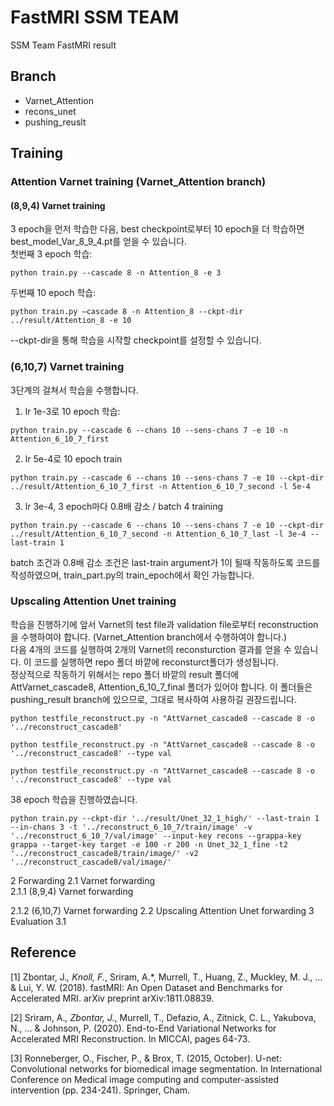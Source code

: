 # FastMRI SSM TEAM
SSM Team FastMRI result

## Branch
- Varnet_Attention
- recons_unet
- pushing_reuslt
## Training
### Attention Varnet training (Varnet_Attention branch)
#### (8,9,4) Varnet training
3 epoch을 먼저 학습한 다음, best checkpoint로부터 10 epoch을 더 학습하면 best_model_Var_8_9_4.pt를 얻을 수 있습니다.\
첫번째 3 epoch 학습:
<pre><code>python train.py --cascade 8 -n Attention_8 -e 3</code></pre>
두번째 10 epoch 학습:
<pre><code>python train.py –cascade 8 -n Attention_8 --ckpt-dir ../result/Attention_8 -e 10</code></pre>
--ckpt-dir을 통해 학습을 시작할 checkpoint를 설정할 수 있습니다.

### (6,10,7) Varnet training
3단계의 걸쳐서 학습을 수행합니다.
1.	lr 1e-3로 10 epoch 학습:
<pre><code>python train.py --cascade 6 --chans 10 --sens-chans 7 -e 10 -n Attention_6_10_7_first</code></pre>
2.	lr 5e-4로 10 epoch train
<pre><code>python train.py --cascade 6 --chans 10 --sens-chans 7 -e 10 --ckpt-dir ../result/Attention_6_10_7_first -n Attention_6_10_7_second -l 5e-4</code></pre>
3.	lr 3e-4, 3 epoch마다 0.8배 감소 / batch 4 training
<pre><code>python train.py --cascade 6 --chans 10 --sens-chans 7 -e 10 --ckpt-dir ../result/Attention_6_10_7_second -n Attention_6_10_7_last -l 3e-4 --last-train 1</code></pre>
batch 조건과 0.8배 감소 조건은 last-train argument가 1이 될때 작동하도록 코드를 작성하였으며, train_part.py의 train_epoch에서 확인 가능합니다.

### Upscaling Attention Unet training
학습을 진행하기에 앞서 Varnet의 test file과 validation file로부터 reconstruction을 수행하여야 합니다. (Varnet_Attention branch에서 수행하여야 합니다.)\
다음 4개의 코드를 실행하여 2개의 Varnet의 reconsturction 결과를 얻을 수 있습니다. 이 코드를 실행하면 repo 폴더 바깥에 reconsturct폴더가 생성됩니다.\
정상적으로 작동하기 위해서는 repo 폴더 바깥의 result 폴더에 AttVarnet_cascade8, Attention_6_10_7_final 폴더가 있어야 합니다. 이 폴더들은 pushing_result branch에 있으므로, 그대로 복사하여 사용하길 권장드립니다.
<pre><code>python testfile_reconstruct.py -n "AttVarnet_cascade8 --cascade 8 -o '../reconstruct_cascade8'</code></pre>
<pre><code>python testfile_reconstruct.py -n "AttVarnet_cascade8 --cascade 8 -o '../reconstruct_cascade8' --type val</code></pre>
<pre><code>python testfile_reconstruct.py -n "AttVarnet_cascade8 --cascade 8 -o '../reconstruct_cascade8' --type val</code></pre>
38 epoch 학습을 진행하였습니다.
<pre><code>python train.py --ckpt-dir '../result/Unet_32_1_high/' --last-train 1 --in-chans 3 -t '../reconstruct_6_10_7/train/image' -v '../reconstruct_6_10_7/val/image' --input-key recons --grappa-key grappa --target-key target -e 100 -r 200 -n Unet_32_1_fine -t2 '../reconstruct_cascade8/train/image/' -v2 '../reconstruct_cascade8/val/image/'</code></pre>

2	Forwarding
2.1	Varnet forwarding  
2.1.1	(8,9,4) Varnet forwarding

2.1.2	(6,10,7) Varnet forwarding
2.2	Upscaling Attention Unet forwarding
3	Evaluation
3.1	

## Reference
[1] Zbontar, J.*, Knoll, F.*, Sriram, A.*, Murrell, T., Huang, Z., Muckley, M. J., ... & Lui, Y. W. (2018). fastMRI: An Open Dataset and Benchmarks for Accelerated MRI. arXiv preprint arXiv:1811.08839.

[2] Sriram, A.*, Zbontar, J.*, Murrell, T., Defazio, A., Zitnick, C. L., Yakubova, N., ... & Johnson, P. (2020). End-to-End Variational Networks for Accelerated MRI Reconstruction. In MICCAI, pages 64-73.

[3] Ronneberger, O., Fischer, P., & Brox, T. (2015, October). U-net: Convolutional networks for biomedical image segmentation. In International Conference on Medical image computing and computer-assisted intervention (pp. 234-241). Springer, Cham.
